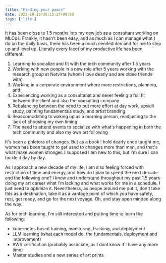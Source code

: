 ```yaml
---
title: "Finding your peace"
date: 2023-10-15T18:15:27+08:00
tags: ['life']
---
```


It has been close to 1.5 months into my new job as a consultant working on MLOps. Frankly, it hasn't been easy, and as much as I can manage what I do on the daily basis, there has been a much needed demand for me to step up and level up. Literally every facet of my productive life has been different:

1. Learning to socialize and fit with the tech community after 1.5 years
2. Working with new people in a new role after 5 years working with the research group at Netvirta (whom I love dearly and are close friends with)
3. Working in a corporate environment where more restrictions, planning, and 
4. Experiencing working as a consultanat and never feeling a full fit between the client and also the consulting company
5. Rebalancing between the need to put more effort at day work, upskill study, painting fundamentals study, and artist branding
6. Reaccomodating to waking up as a morning person, readjusting to the lack of choosing my own timing
7. The need to attend events to socialize with what's happening in both the tech community and also my own art following

It's been a phletora of changes. But as a book I hold dearly once taught me, women has been taught to get used to changes more than men, and that's what make women stronger. I supposed I am new to this, but I'm sure I can tackle it day by day.

As I approach a new decade of my life, I am also feeling forced with restriction of time and energy, and how do I plan to spend the next decade and the following one? I know and understand throughout my past 1.5 years doing my art career what I'm lacking and what works for me in a schedule, I just need to optimize it. Nevertheless, as peope around me put it, don't take this as a destination, take it as a vantage point of which you have safety, rest, get ready, and go for the next voyage. Oh, and stay open minded along the way.

As for tech learning, I'm still interested and putting time to learn the following: 
- kubernetes based training, monitoring, tracking,  and deployment 
- LLM learning (what each model do, the fundamentals, deployment and improvement)
- AWS cerification (probably associate, as I dont know if I have any more time)
- Master studies and a new series of art prints
